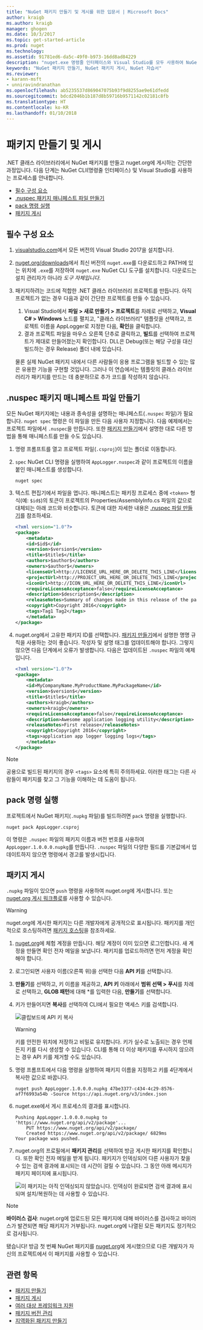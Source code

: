 ```yaml
---
title: "NuGet 패키지 만들기 및 게시를 위한 입문서 | Microsoft Docs"
author: kraigb
ms.author: kraigb
manager: ghogen
ms.date: 10/3/2017
ms.topic: get-started-article
ms.prod: nuget
ms.technology: 
ms.assetid: 91781ed6-da5c-49f0-b973-16dd8ad84229
description: "nuget.exe 명령줄 인터페이스와 Visual Studio를 모두 사용하여 NuGet 패키지를 만들고 게시하기 위한 연습 자습서입니다."
keywords: "NuGet 패키지 만들기, NuGet 패키지 게시, NuGet 자습서"
ms.reviewer:
- karann-msft
- unniravindranathan
ms.openlocfilehash: ab5235537d869047075b93f9d8255ae9e61dfedd
ms.sourcegitcommit: bdcd2046b1b187d8b59716b9571142c02181c8fb
ms.translationtype: HT
ms.contentlocale: ko-KR
ms.lasthandoff: 01/10/2018
---
```

# <a name="create-and-publish-a-package"></a>패키지 만들기 및 게시

.NET 클래스 라이브러리에서 NuGet 패키지를 만들고 nuget.org에 게시하는 간단한 과정입니다. 다음 단계는 NuGet CLI(명령줄 인터페이스) 및 Visual Studio를 사용하는 프로세스를 안내합니다.

- [필수 구성 요소](#install-pre-requisites)
- [.nuspec 패키지 매니페스트 파일 만들기](#create-the-nuspec-package-manifest-file)
- [pack 명령 실행](#run-the-pack-command)
- [패키지 게시](#publish-the-package)

## <a name="pre-requisites"></a>필수 구성 요소

1. [visualstudio.com](https://www.visualstudio.com/)에서 모든 버전의 Visual Studio 2017을 설치합니다.

1. [nuget.org/downloads](https://nuget.org/downloads)에서 최신 버전의 `nuget.exe`를 다운로드하고 PATH에 있는 위치에 `.exe`를 저장하여 `nuget.exe` NuGet CLI 도구를 설치합니다. 다운로드는 설치 관리자가 아니라 *도구 자체입니다*.

1. 패키지하려는 코드에 적합한 .NET 클래스 라이브러리 프로젝트를 만듭니다. 아직 프로젝트가 없는 경우 다음과 같이 간단한 프로젝트를 만들 수 있습니다.
    1. Visual Studio에서 **파일 > 새로 만들기 > 프로젝트**를 차례로 선택하고, **Visual C# > Windows** 노드를 펼치고, "클래스 라이브러리" 템플릿을 선택하고, 프로젝트 이름을 AppLogger로 지정한 다음, **확인**을 클릭합니다.
    1. 결과 프로젝트 파일을 마우스 오른쪽 단추로 클릭하고, **빌드**를 선택하여 프로젝트가 제대로 만들어졌는지 확인합니다. DLL은 Debug(또는 해당 구성을 대신 빌드하는 경우 Release) 폴더 내에 있습니다.

    물론 실제 NuGet 패키지 내에서 다른 사람들이 응용 프로그램을 빌드할 수 있는 많은 유용한 기능을 구현할 것입니다. 그러나 이 연습에서는 템플릿의 클래스 라이브러리가 패키지를 만드는 데 충분하므로 추가 코드를 작성하지 않습니다.

## <a name="create-the-nuspec-package-manifest-file"></a>.nuspec 패키지 매니페스트 파일 만들기

모든 NuGet 패키지에는 내용과 종속성을 설명하는 매니페스트(`.nuspec` 파일)가 필요합니다. `nuget spec` 명령은 이 파일을 만든 다음 사용자 지정합니다. 다음 예제에서는 프로젝트 파일에서 `.nuspec`을 만듭니다. 또한 [패키지 만들기](../create-packages/creating-a-package.md)에서 설명한 대로 다른 방법을 통해 매니페스트를 만들 수도 있습니다.

1. 명령 프롬프트를 열고 프로젝트 파일(`.csproj`)이 있는 폴더로 이동합니다.

1. `spec` NuGet CLI 명령을 실행하여 `AppLogger.nuspec`과 같이 프로젝트의 이름을 붙인 매니페스트를 생성합니다.

    ```
    nuget spec
    ```

1. 텍스트 편집기에서 파일을 엽니다. 매니페스트는 패키징 프로세스 중에 `<token>` 형식(예: `$id$`)의 토큰이 프로젝트의 Properties/AssemblyInfo.cs 파일의 값으로 대체되는 아래 코드와 비슷합니다. 토큰에 대한 자세한 내용은 [.nuspec 파일 만들기](../create-packages/creating-a-package.md#creating-the-nuspec-file)를 참조하세요.

    ```xml
    <?xml version="1.0"?>
    <package>
        <metadata>
        <id>$id$</id>
        <version>$version$</version>
        <title>$title$</title>
        <authors>$author$</authors>
        <owners>$author$</owners>
        <licenseUrl>http://LICENSE_URL_HERE_OR_DELETE_THIS_LINE</licenseUrl>
        <projectUrl>http://PROJECT_URL_HERE_OR_DELETE_THIS_LINE</projectUrl>
        <iconUrl>http://ICON_URL_HERE_OR_DELETE_THIS_LINE</iconUrl>
        <requireLicenseAcceptance>false</requireLicenseAcceptance>
        <description>$description$</description>
        <releaseNotes>Summary of changes made in this release of the package.</releaseNotes>
        <copyright>Copyright 2016</copyright>
        <tags>Tag1 Tag2</tags>
        </metadata>
    </package>
    ```

1. nuget.org에서 고유한 패키지 ID를 선택합니다. [패키지 만들기](../create-packages/creating-a-package.md#choosing-a-unique-package-identifier-and-setting-the-version-number)에서 설명한 명명 규칙을 사용하는 것이 좋습니다. 작성자 및 설명 태그를 업데이트해야 합니다. 그렇지 않으면 다음 단계에서 오류가 발생합니다. 다음은 업데이트된 `.nuspec` 파일의 예제입니다.

    ```xml
    <?xml version="1.0"?>
    <package>
        <metadata>
        <id>MyCompanyName.MyProductName.MyPackageName</id>
        <version>$version$</version>
        <title>$title$</title>
        <authors>kraigb</authors>
        <owners>kraigb</owners>
        <requireLicenseAcceptance>false</requireLicenseAcceptance>
        <description>Awesome application logging utility</description>
        <releaseNotes>First release</releaseNotes>
        <copyright>Copyright 2016</copyright>
        <tags>application app logger logging logs</tags>
        </metadata>
    </package>
    ```

> [!Note]
> 공용으로 빌드된 패키지의 경우 `<tags>` 요소에 특히 주의하세요. 이러한 태그는 다른 사람들이 패키지를 찾고 그 기능을 이해하는 데 도움이 됩니다.

## <a name="run-the-pack-command"></a>pack 명령 실행

프로젝트에서 NuGet 패키지(`.nupkg` 파일)를 빌드하려면 `pack` 명령을 실행합니다.

```
nuget pack AppLogger.csproj
```

이 명령은 `.nuspec` 파일의 패키지 이름과 버전 번호를 사용하여 `AppLogger.1.0.0.0.nupkg`를 만듭니다. `.nuspec` 파일의 다양한 필드를 기본값에서 업데이트하지 않으면 명령에서 경고를 발생시킵니다.

## <a name="publish-the-package"></a>패키지 게시

`.nupkg` 파일이 있으면 `push` 명령을 사용하여 nuget.org에 게시합니다. 또는 [nuget.org 게시 워크플로](../create-packages/publish-a-package.md#publish-to-nugetorg)를 사용할 수 있습니다.

> [!Warning]
> nuget.org에 게시한 패키지는 다른 개발자에게 공개적으로 표시됩니다. 패키지를 개인적으로 호스팅하려면 [패키지 호스팅](../hosting-packages/overview.md)을 참조하세요.

1. [nuget.org](https://www.nuget.org/users/account/LogOn?returnUrl=%2F)에 체험 계정을 만듭니다. 해당 계정이 이미 있으면 로그인합니다. 새 계정을 만들면 확인 전자 메일을 보냅니다. 패키지를 업로드하려면 먼저 계정을 확인해야 합니다.

1. 로그인되면 사용자 이름(오른쪽 위)을 선택한 다음 **API 키**를 선택합니다.

1. **만들기**를 선택하고, 키 이름을 제공하고, **API 키** 아래에서 **범위 선택 > 푸시**를 차례로 선택하고, **GLOB 패턴**에 대해 *를 입력한 다음, **만들기**를 선택합니다.

1. 키가 만들어지면 **복사**를 선택하여 CLI에서 필요한 액세스 키를 검색합니다.

    ![클립보드에 API 키 복사](media/QS_Create-02-APIKey.png)

    > [!Warning]
    > 키를 안전한 위치에 저장하고 비밀로 유지합니다. 키가 실수로 노출되는 경우 언제든지 키를 다시 생성할 수 있습니다. CLI를 통해 더 이상 패키지를 푸시하지 않으려는 경우 API 키를 제거할 수도 있습니다.

1. 명령 프롬프트에서 다음 명령을 실행하여 패키지 이름을 지정하고 키를 4단계에서 복사한 값으로 바꿉니다.

    ```
    nuget push AppLogger.1.0.0.0.nupkg 47be3377-c434-4c29-8576-af7f6993a54b -Source https://api.nuget.org/v3/index.json
    ```

1. nuget.exe에서 게시 프로세스의 결과를 표시합니다.

    ```
    Pushing AppLogger.1.0.0.0.nupkg to 'https://www.nuget.org/api/v2/package'...
        PUT https://www.nuget.org/api/v2/package/
        Created https://www.nuget.org/api/v2/package/ 6829ms
    Your package was pushed. 
    ```

1. nuget.org의 프로필에서 **패키지 관리**를 선택하여 방금 게시한 패키지를 확인합니다. 또한 확인 전자 메일을 받게 됩니다. 패키지가 인덱싱되어 다른 사용자가 찾을 수 있는 검색 결과에 표시되는 데 시간이 걸릴 수 있습니다. 그 동안 아래 메시지가 패키지 페이지에 표시됩니다.

    ![이 패키지는 아직 인덱싱되지 않았습니다. 인덱싱이 완료되면 검색 결과에 표시되며 설치/복원하는 데 사용할 수 있습니다.](media/QS_Create-03-NotIndexed.png)

> [!Note]
> **바이러스 검사**: nuget.org에 업로드된 모든 패키지에 대해 바이러스를 검사하고 바이러스가 발견되면 해당 패키지가 거부됩니다. nuget.org에 나열된 모든 패키지도 정기적으로 검사됩니다.

됐습니다! 방금 첫 번째 NuGet 패키지를 [nuget.org](https://www.nuget.org/)에 게시했으므로 다른 개발자가 자신의 프로젝트에서 이 패키지를 사용할 수 있습니다.

## <a name="related-topics"></a>관련 항목

- [패키지 만들기](../create-packages/creating-a-package.md)
- [패키지 게시](../create-packages/publish-a-package.md)
- [여러 대상 프레임워크 지원](../create-packages/supporting-multiple-target-frameworks.md)
- [패키지 버전 관리](../reference/package-versioning.md)
- [지역화된 패키지 만들기](../create-packages/creating-localized-packages.md)
